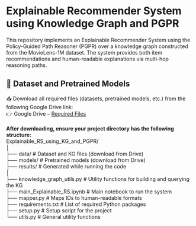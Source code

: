 # Explainable Recommender System using Knowledge Graph and PGPR
This repository implements an Explainable Recommender System using the Policy-Guided Path Reasoner (PGPR) over a knowledge graph constructed from the MovieLens-1M dataset. The system provides both item recommendations and human-readable explanations via multi-hop reasoning paths.

## 📁 Dataset and Pretrained Models
📥 Download all required files (datasets, pretrained models, etc.) from the following Google Drive link: <br>
👉 Google Drive – <a href="https://drive.google.com/drive/folders/1FBnh8SJvdTgmJoUoMvrzg7BppiHO8oIc">Required Files</a>
<br><br>
**After downloading, ensure your project directory has the following structure:**
<br>
Explainable_RS_using_KG_and_PGPR/<br>
│<br>
├── data/                  # Dataset and KG files (download from Drive)<br>
├── models/                # Pretrained models (download from Drive)<br>
├── results/               # Generated while running the code<br>
│<br>
├── knowledge_graph_utils.py   # Utility functions for building and querying the KG<br>
├── main_Explainable_RS.ipynb  # Main notebook to run the system<br>
├── mapper.py                  # Maps IDs to human-readable formats<br>
├── requirements.txt           # List of required Python packages<br>
├── setup.py                   # Setup script for the project<br>
└── utils.py                   # General utility functions<br>
